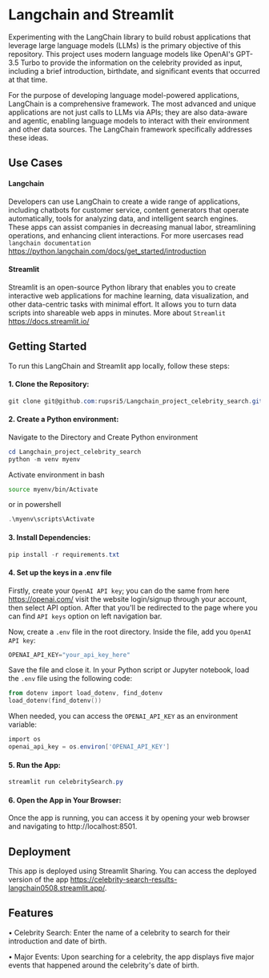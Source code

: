 
# Langchain and Streamlit

Experimenting with the LangChain library to build robust applications that leverage large language models (LLMs) is the primary objective of this repository. This project uses modern language models like OpenAI's GPT-3.5 Turbo to provide the information on the celebrity provided as input, including a brief introduction, birthdate, and significant events that occurred at that time.

For the purpose of developing language model-powered applications, LangChain is a comprehensive framework. The most advanced and unique applications are not just calls to LLMs via APIs; they are also data-aware and agentic, enabling language models to interact with their environment and other data sources. The LangChain framework specifically addresses these ideas.

## Use Cases
#### Langchain
Developers can use LangChain to create a wide range of applications, including chatbots for customer service, content generators that operate automatically, tools for analyzing data, and intelligent search engines. These apps can assist companies in decreasing manual labor, streamlining operations, and enhancing client interactions. For more usercases read ```langchain documentation``` https://python.langchain.com/docs/get_started/introduction

#### Streamlit
Streamlit is an open-source Python library that enables you to create interactive web applications for machine learning, data visualization, and other data-centric tasks with minimal effort. It allows you to turn data scripts into shareable web apps in minutes. More about ```Streamlit``` https://docs.streamlit.io/

## Getting Started

To run this LangChain and Streamlit app locally, follow these steps:

#### 1. Clone the Repository:
```powershell
git clone git@github.com:rupsri5/Langchain_project_celebrity_search.git
```

#### 2. Create a Python environment:
Navigate to the Directory and Create Python environment
```powershell
cd Langchain_project_celebrity_search
python -m venv myenv
```

Activate environment in bash
```bash
source myenv/bin/Activate
```
or in powershell
```powershell
.\myenv\scripts\Activate
```

#### 3. Install Dependencies:
```powershell
pip install -r requirements.txt
```

#### 4. Set up the keys in a .env file
Firstly, create your ```OpenAI API key```; you can do the same from here https://openai.com/ visit the website login/signup through your account, then select API option. After that you'll be redirected to the page where you can find ```API keys``` option on left navigation bar.

Now, create a ```.env``` file in the root directory. Inside the file, add you ```OpenAI API key```:
```powershell
OPENAI_API_KEY="your_api_key_here"
```  

Save the file and close it. In your Python script or Jupyter notebook, load the ```.env``` file using the following code:
```powershell
from dotenv import load_dotenv, find_dotenv
load_dotenv(find_dotenv())
```

When needed, you can access the ```OPENAI_API_KEY``` as an environment variable:
```powershell
import os
openai_api_key = os.environ['OPENAI_API_KEY']
```


#### 5. Run the App:
```powershell
streamlit run celebritySearch.py
```

#### 6. Open the App in Your Browser:
Once the app is running, you can access it by opening your web browser and navigating to http://localhost:8501.

## Deployment
This app is deployed using Streamlit Sharing. You can access the deployed version of the app https://celebrity-search-results-langchain0508.streamlit.app/.

## Features
• Celebrity Search: Enter the name of a celebrity to search for their introduction and date of birth.

• Major Events: Upon searching for a celebrity, the app displays five major events that happened around the celebrity's date of birth.

